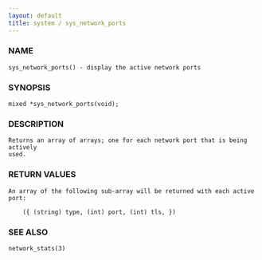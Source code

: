 ```yaml
---
layout: default
title: system / sys_network_ports
---
```


### NAME

    sys_network_ports() - display the active network ports

### SYNOPSIS

    mixed *sys_network_ports(void);

### DESCRIPTION

    Returns an array of arrays; one for each network port that is being actively
    used.

### RETURN VALUES

    An array of the following sub-array will be returned with each active port:

        ({ (string) type, (int) port, (int) tls, })

### SEE ALSO

    network_stats(3)
